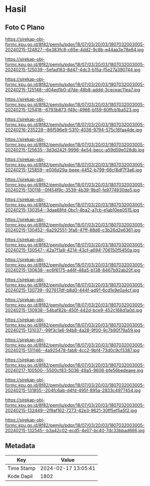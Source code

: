 # Hasil

## Foto C Plano

https://sirekap-obj-formc.kpu.go.id/8f82/pemilu/pdpr/18/07/03/20/03/1807032003005-20240215-124827--6e383fc8-c65e-4dd2-9c8b-e44aa3e78e64.jpg

https://sirekap-obj-formc.kpu.go.id/8f82/pemilu/pdpr/18/07/03/20/03/1807032003005-20240215-125039--5efad163-8d47-4dc3-b15a-f5e27a390744.jpg

https://sirekap-obj-formc.kpu.go.id/8f82/pemilu/pdpr/18/07/03/20/03/1807032003005-20240215-125148--d04ed1b0-d7de-48b8-addd-3ceceac11ea7.jpg

https://sirekap-obj-formc.kpu.go.id/8f82/pemilu/pdpr/18/07/03/20/03/1807032003005-20240215-125418--6793b873-f49c-4966-b159-60ffcb1ba523.jpg

https://sirekap-obj-formc.kpu.go.id/8f82/pemilu/pdpr/18/07/03/20/03/1807032003005-20240216-235228--86f596e9-53f0-4036-9794-575c16faa4de.jpg

https://sirekap-obj-formc.kpu.go.id/8f82/pemilu/pdpr/18/07/03/20/03/1807032003005-20240215-125635--3d3d242f-9996-4e54-becc-a59d59e028db.jpg

https://sirekap-obj-formc.kpu.go.id/8f82/pemilu/pdpr/18/07/03/20/03/1807032003005-20240215-125859--e006d29a-beee-4452-b799-66cf8df7f3a6.jpg

https://sirekap-obj-formc.kpu.go.id/8f82/pemilu/pdpr/18/07/03/20/03/1807032003005-20240215-130118--0f454f9c-3539-4b39-9bd1-fe9774930de5.jpg

https://sirekap-obj-formc.kpu.go.id/8f82/pemilu/pdpr/18/07/03/20/03/1807032003005-20240215-130354--3daa68fd-0bc1-4ba2-a7cb-e1ab10ee0515.jpg

https://sirekap-obj-formc.kpu.go.id/8f82/pemilu/pdpr/18/07/03/20/03/1807032003005-20240215-130452--6a292551-3fa6-47ff-88d6-c3b26d2e6361.jpg

https://sirekap-obj-formc.kpu.go.id/8f82/pemilu/pdpr/18/07/03/20/03/1807032003005-20240215-130547--42a7f1a8-4214-43cf-a694-706150f5450a.jpg

https://sirekap-obj-formc.kpu.go.id/8f82/pemilu/pdpr/18/07/03/20/03/1807032003005-20240215-130638--ec6f6175-a46f-48a5-b138-8467b92ab20f.jpg

https://sirekap-obj-formc.kpu.go.id/8f82/pemilu/pdpr/18/07/03/20/03/1807032003005-20240215-130739--927617df-b8d0-444f-ad91-6cd1e9e0a4cf.jpg

https://sirekap-obj-formc.kpu.go.id/8f82/pemilu/pdpr/18/07/03/20/03/1807032003005-20240215-130938--54baf82b-450f-442d-bce9-452c168d1a0d.jpg

https://sirekap-obj-formc.kpu.go.id/8f82/pemilu/pdpr/18/07/03/20/03/1807032003005-20240215-131037--99f3c1a6-94b8-4a28-9f00-9c7b90f79a59.jpg

https://sirekap-obj-formc.kpu.go.id/8f82/pemilu/pdpr/18/07/03/20/03/1807032003005-20240215-131146--4a925478-fab8-4cc2-9bf4-73d0c9cf3387.jpg

https://sirekap-obj-formc.kpu.go.id/8f82/pemilu/pdpr/18/07/03/20/03/1807032003005-20240217-100500--5500cf83-5036-49a5-9608-bfe56bedeaee.jpg

https://sirekap-obj-formc.kpu.go.id/8f82/pemilu/pdpr/18/07/03/20/03/1807032003005-20240215-131855--204fc6ab-d4fd-495f-895a-2833c4977454.jpg

https://sirekap-obj-formc.kpu.go.id/8f82/pemilu/pdpr/18/07/03/20/03/1807032003005-20240215-132449--2f9af162-7273-42e3-9621-30ff5ef5a5f2.jpg

https://sirekap-obj-formc.kpu.go.id/8f82/pemilu/pdpr/18/07/03/20/03/1807032003005-20240215-132545--b3a42c02-ecd5-4e07-bc40-7dc33bbad666.jpg


## Metadata

| Key        | Value               |
| ---------- | ------------------- |
| Time Stamp | 2024-02-17 13:05:41 |
| Kode Dapil | 1802                |



